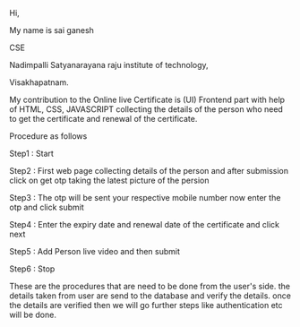 Hi,

My name is sai ganesh

CSE

Nadimpalli Satyanarayana raju institute of technology,

Visakhapatnam.


My contribution to the Online live Certificate is (UI) Frontend part with help of  HTML, CSS, JAVASCRIPT 
collecting the details of the person who need to get the certificate and renewal of the certificate.

Procedure as follows

Step1    :    Start 

Step2    :    First web page collecting details of the person and after submission click on get otp taking the
              latest picture of the persion  
              
Step3    :    The otp will be sent your respective mobile number now enter the otp and click submit

Step4    :    Enter the expiry date and renewal date of the certificate and click next

Step5    :    Add Person live video and then submit 

Step6    :    Stop 


These are the procedures that are need to be done from the user's side. 
the details taken from user are send to the database and verify the details. 
once the details are verified  then we will go further steps like authentication etc will be done.  


